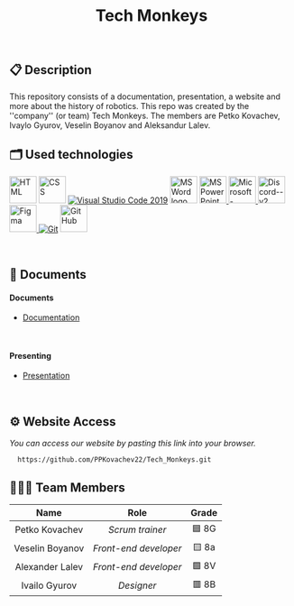 <h1 align="center">Tech Monkeys</h1>

<p align = "center">
</p>

<br>

## 📋 Description
This repository consists of a documentation, presentation, a website and more about the history of robotics. This repo was created by the ''company'' (or team) Tech Monkeys. The members are Petko Kovachev, Ivaylo Gyurov, Veselin Boyanov and Aleksandur Lalev.

## 🗂 Used technologies
<p align="left">
  <img width="48" height="48" src="https://img.icons8.com/color/48/html-5--v1.png" alt="HTML"/>
  <img width="48" height="48" src="https://img.icons8.com/color/48/css3.png" alt="CSS"/>
  <a href="https://code.visualstudio.com/"><img src="https://img.icons8.com/color/48/null/visual-studio-code-2019.png" alt="Visual Studio Code 2019"/></a>
  <a href="https://www.microsoft.com/en-ww/microsoft-365/word"><img src="https://img.icons8.com/fluency/48/000000/microsoft-word-2019.png" alt="MS Word logo" width=48px /></a>
  <a href="https://www.microsoft.com/en-us/microsoft-365/powerpoint"><img src="https://img.icons8.com/fluency/48/000000/microsoft-powerpoint-2019.png" alt="MS PowerPoint logo" width=48px />
   <a href="https://www.microsoft.com/en/microsoft-teams/group-chat-software"><img width="48" height="48" src="https://img.icons8.com/color/48/microsoft-teams.png" alt="Microsoft-Teams"/>
   <a href="https://discord.com"><img width="48" height="48" src="https://img.icons8.com/color/48/discord--v2.png" alt="Discord--v2"/>
    <a href="https://www.figma.com"><img width="48" height="48" src="https://img.icons8.com/color/48/figma--v1.png" alt="Figma"/>
  <a href="https://git-scm.com/"><img src="https://img.icons8.com/color/48/000000/git.png" alt="Git"/></a>
  <a href="https://git-scm.com/"><img src="https://cdn-icons-png.flaticon.com/512/25/25231.png" alt="GitHub" heigh=48px width=48px/></a>
</p> 

## 📝 Documents
 
<h4>Documents</h4>
  <ul>
    <li><a href="https://codingburgas-my.sharepoint.com/:w:/g/personal/irgyurov22_codingburgas_bg/EWGX8SaOQIBOhXFaAR666zkBz5BSUlOgDhnbbWAP79TS7A?e=eY6WBN">Documentation</a></li>
  </ul> 
<h4>Presenting</h4>
  <ul>    
    <li><a href="https://codingburgas-my.sharepoint.com/:p:/g/personal/irgyurov22_codingburgas_bg/EVTusJ42z1tOlkjlx_CCGroBZQiz0u3SF31HuDzTgg_gvA?e=A3Fz5q">Presentation</a></li>
  </ul> 
 
## ⚙ Website Access

*You can access our website by pasting this link into your browser.*
```
  https://github.com/PPKovachev22/Tech_Monkeys.git
```

## 👨🏻‍💻 Team Members

| **Name** | **Role** | **Grade** |
| :---:   | :---: | :---: |
| Petko Kovachev | *Scrum trainer* | 🟦 8G |
| Veselin Boyanov | *Front-end developer*  | 🟨 8a |
| Alexander Lalev | *Front-end developer*  | 🟩 8V |
| Ivailo Gyurov |  *Designer*  | 🟥 8B |
